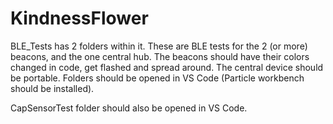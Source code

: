 # KindnessFlower

BLE_Tests has 2 folders within it. These are BLE tests for the 2 (or more) beacons, and the one central hub. The beacons should have their colors changed in code, get flashed and spread around. The central device should be portable. Folders should be opened in VS Code (Particle workbench should be installed). 

CapSensorTest folder should also be opened in VS Code.